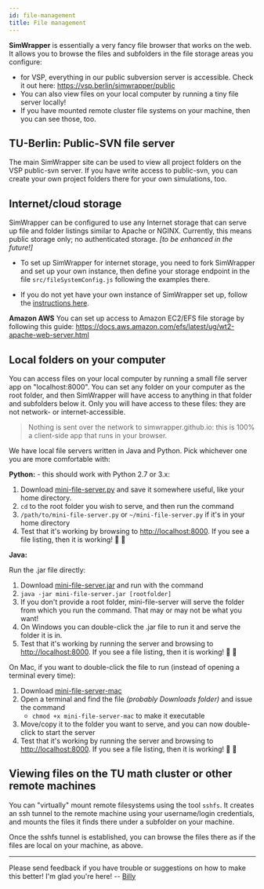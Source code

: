 ```yaml
---
id: file-management
title: File management
---
```


**SimWrapper** is essentially a very fancy file browser that works on the web. It allows you to browse the files and subfolders in the file storage areas you configure:

- for VSP, everything in our public subversion server is accessible. Check it out here: <https://vsp.berlin/simwrapper/public>
- You can also view files on your local computer by running a tiny file server locally!
- If you have mounted remote cluster file systems on your machine, then you can see those, too.

## TU-Berlin: Public-SVN file server

The main SimWrapper site can be used to view all project folders on the VSP public-svn server. If you have write access to public-svn, you can create your own project folders there for your own simulations, too.

## Internet/cloud storage

SimWrapper can be configured to use any Internet storage that can serve up file and folder listings similar to Apache or NGINX. Currently, this means public storage only; no authenticated storage. _[to be enhanced in the future!]_

- To set up SimWrapper for internet storage, you need to fork SimWrapper and set up your own instance, then define your storage endpoint in the file `src/fileSystemConfig.js` following the examples there.

- If you do not yet have your own instance of SimWrapper set up, follow the [instructions here](dev-guide.md).

**Amazon AWS** You can set up access to Amazon EC2/EFS file storage by following this guide: <https://docs.aws.amazon.com/efs/latest/ug/wt2-apache-web-server.html>

## Local folders on your computer

You can access files on your local computer by running a small file server app on "localhost:8000". You can set any folder on your computer as the root folder, and then SimWrapper will have access to anything in that folder and subfolders below it. Only you will have access to these files: they are not network- or internet-accessible.

> Nothing is sent over the network to simwrapper.github.io: this is 100% a client-side app that runs in your browser.

We have local file servers written in Java and Python. Pick whichever one you are more comfortable with:

**Python:** - this should work with Python 2.7 or 3.x:

1. Download [mini-file-server.py](https://raw.githubusercontent.com/simwrapper/simwrapper/master/scripts/mini-file-server.py) and save it somewhere useful, like your home directory.
2. `cd` to the root folder you wish to serve, and then run the command
3. `/path/to/mini-file-server.py` or `~/mini-file-server.py` if it's in your home directory
4. Test that it's working by browsing to <http://localhost:8000>. If you see a file listing, then it is working! 🎉 🎉

**Java:**

Run the .jar file directly:

1. Download [mini-file-server.jar](https://github.com/simwrapper/mini-file-server/raw/master/bin/mini-file-server.jar) and run with the command
2. `java -jar mini-file-server.jar [rootfolder]`
3. If you don't provide a root folder, mini-file-server will serve the folder from which you run the command. That may or may not be what you want!
4. On Windows you can double-click the .jar file to run it and serve the folder it is in.
5. Test that it's working by running the server and browsing to <http://localhost:8000>. If you see a file listing, then it is working! 🎉 🎉

On Mac, if you want to double-click the file to run (instead of opening a terminal every time):

1. Download [mini-file-server-mac](https://github.com/simwrapper/mini-file-server/raw/master/bin/mini-file-server-mac)
2. Open a terminal and find the file _(probably Downloads folder)_ and issue the command
   - `chmod +x mini-file-server-mac` to make it executable
3. Move/copy it to the folder you want to serve, and you can now double-click to start the server
4. Test that it's working by running the server and browsing to <http://localhost:8000>. If you see a file listing, then it is working! 🎉 🎉

## Viewing files on the TU math cluster or other remote machines

You can "virtually" mount remote filesystems using the tool `sshfs`. It creates an ssh tunnel to the remote machine using your username/login credentials, and mounts the files it finds there under a subfolder on your machine.

Once the sshfs tunnel is established, you can browse the files there as if the files are local on your machine, as above.

---

Please send feedback if you have trouble or suggestions on how to make this better! I'm glad you're here! -- [Billy](https://github.com/billyc)
